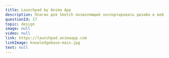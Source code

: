 ```yaml
---
title: Launchpad by Anima App
description: Плагин для Sketch позволяющий экспортировать дизайн в веб
questionId: 17
topic: design
image: null
video: null
link: https://launchpad.animaapp.com
linkImage: knowledgebase-main.jpg
text: null
---
```


